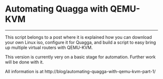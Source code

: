 # Automating Quagga with QEMU-KVM
---------------------------------------

This script belongs to a post where it is explained how you can download your 
own Linux iso, configure it for Quagga, and build a script to easy bring up 
multiple virtual routers with QEMU-KVM.

This version is currently very on a basic stage for automation. Further work
will be done with it.

All information is at http://blog/automating-quagga-with-qemu-kvm-part-1/
